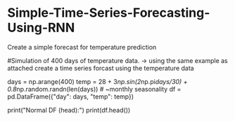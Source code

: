 # Simple-Time-Series-Forecasting-Using-RNN
Create a simple forecast for temperature prediction


#Simulation of 400 days of temperature data. -> using the same example as attached create a time series forcast using the temperature data 

days = np.arange(400)
temp = 28 + 3*np.sin(2*np.pi*days/30) + 0.8*np.random.randn(len(days))  # ~monthly seasonality
df = pd.DataFrame({"day": days, "temp": temp})

print("Normal DF (head):")
print(df.head())
